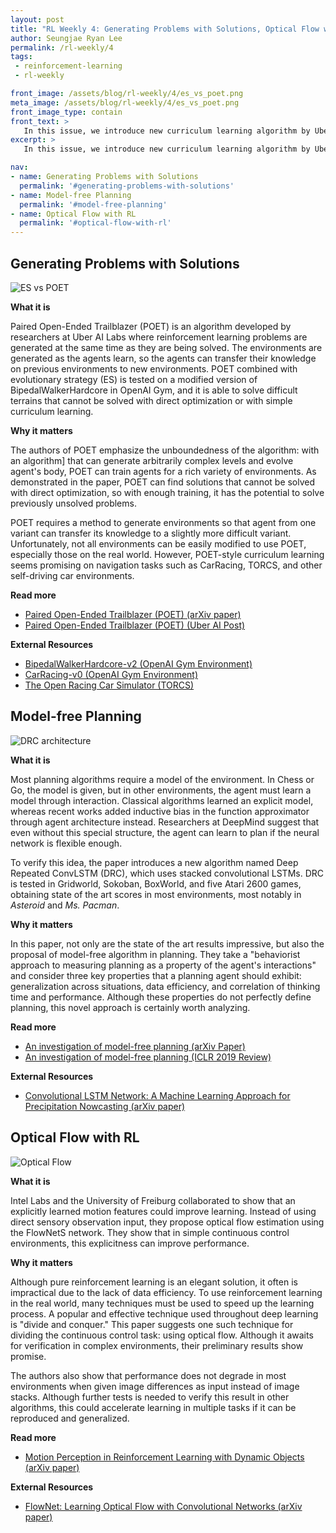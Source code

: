```yaml
---
layout: post
title: "RL Weekly 4: Generating Problems with Solutions, Optical Flow with RL, and Model-free Planning"
author: Seungjae Ryan Lee
permalink: /rl-weekly/4
tags:
 - reinforcement-learning
 - rl-weekly

front_image: /assets/blog/rl-weekly/4/es_vs_poet.png
meta_image: /assets/blog/rl-weekly/4/es_vs_poet.png
front_image_type: contain
front_text: >
   In this issue, we introduce new curriculum learning algorithm by Uber AI Labs, model-free planning algorithm by DeepMind, and optical-flow based control algorithm by Intel Labs and University of Freiburg.
excerpt: >
   In this issue, we introduce new curriculum learning algorithm by Uber AI Labs, model-free planning algorithm by DeepMind, and optical-flow based control algorithm by Intel Labs and University of Freiburg.

nav:
- name: Generating Problems with Solutions
  permalink: '#generating-problems-with-solutions'
- name: Model-free Planning
  permalink: '#model-free-planning'
- name: Optical Flow with RL
  permalink: '#optical-flow-with-rl'
---
```



## Generating Problems with Solutions

<div class="w60" style="margin: 10px auto;">
  <img src="{{ absolute_url }}/assets/blog/rl-weekly/4/es_vs_poet.png" alt="ES vs POET">
</div>

**What it is**

Paired Open-Ended Trailblazer (POET) is an algorithm developed by researchers at Uber AI Labs where reinforcement learning problems are generated at the same time as they are being solved. The environments are generated as the agents learn, so the agents can transfer their knowledge on previous environments to new environments. POET combined with evolutionary strategy (ES) is tested on a modified version of BipedalWalkerHardcore in OpenAI Gym, and it is able to solve difficult terrains that cannot be solved with direct optimization or with simple curriculum learning.

**Why it matters**

The authors of POET emphasize the unboundedness of the algorithm: with an algorithm] that can generate arbitrarily complex levels and evolve agent's body, POET can train agents for a rich variety of environments. As demonstrated in the paper, POET can find solutions that cannot be solved with direct optimization, so with enough training, it has the potential to solve previously unsolved problems.

POET requires a method to generate environments so that agent from one variant can transfer its knowledge to a slightly more difficult variant. Unfortunately, not all environments can be easily modified to use POET, especially those on the real world. However, POET-style curriculum learning seems  promising on navigation tasks such as CarRacing, TORCS, and other self-driving car environments.

**Read more**

- [Paired Open-Ended Trailblazer (POET) (arXiv paper)](https://arxiv.org/abs/1901.01753)
- [Paired Open-Ended Trailblazer (POET) (Uber AI Post)](https://eng.uber.com/poet-open-ended-deep-learning/)

**External Resources**

- [BipedalWalkerHardcore-v2 (OpenAI Gym Environment)](https://gym.openai.com/envs/BipedalWalkerHardcore-v2/)
- [CarRacing-v0 (OpenAI Gym Environment)](https://gym.openai.com/envs/CarRacing-v0/)
- [The Open Racing Car Simulator (TORCS)](http://torcs.sourceforge.net/)



## Model-free Planning

<div class="w80" style="margin: 10px auto;">
  <img src="{{ absolute_url }}/assets/blog/rl-weekly/4/drc.png" alt="DRC architecture">
</div>

**What it is**

Most planning algorithms require a model of the environment. In Chess or Go, the model is given, but in other environments, the agent must learn a model through interaction. Classical algorithms learned an explicit model, whereas recent works added inductive bias in the function approximator through agent architecture instead. Researchers at DeepMind suggest that even without this special structure, the agent can learn to plan if the neural network is flexible enough.

To verify this idea, the paper introduces a new algorithm named Deep Repeated ConvLSTM (DRC), which uses stacked convolutional LSTMs. DRC is tested in Gridworld, Sokoban, BoxWorld, and five Atari 2600 games, obtaining state of the art scores in most environments, most notably in *Asteroid* and *Ms. Pacman*.

**Why it matters**

In this paper, not only are the state of the art results impressive, but also the proposal of model-free algorithm in planning. They take a "behaviorist approach to measuring planning as a property of the agent's interactions" and consider three key properties that a planning agent should exhibit: generalization across situations, data efficiency, and correlation of thinking time and performance. Although these properties do not perfectly define planning, this novel approach is certainly worth analyzing.

**Read more**

- [An investigation of model-free planning (arXiv Paper)](https://arxiv.org/abs/1901.03559)
- [An investigation of model-free planning (ICLR 2019 Review)](https://openreview.net/forum?id=Hkxr1nCcFm)

**External Resources**

- [Convolutional LSTM Network: A Machine Learning Approach for Precipitation Nowcasting (arXiv paper)](https://arxiv.org/abs/1506.04214)





## Optical Flow with RL

<div class="w80" style="margin: 10px auto;">
  <img src="{{ absolute_url }}/assets/blog/rl-weekly/4/optical_flow.png" alt="Optical Flow">
</div>

**What it is**

Intel Labs and the University of Freiburg collaborated to show that an explicitly learned motion features could improve learning. Instead of using direct sensory observation input, they propose optical flow estimation using the FlowNetS network. They show that in simple continuous control environments, this explicitness can improve performance.

**Why it matters**

Although pure reinforcement learning is an elegant solution, it often is impractical due to the lack of data efficiency. To use reinforcement learning in the real world, many techniques must be used to speed up the learning process. A popular and effective technique used throughout deep learning is "divide and conquer." This paper suggests one such technique for dividing the continuous control task: using optical flow. Although it awaits for verification in complex environments, their preliminary results show  promise.

The authors also show that performance does not degrade in most environments when given image differences as input instead of image stacks. Although further tests is needed to verify this result in other algorithms, this could accelerate learning in multiple tasks if it can be reproduced and generalized.

**Read more**

- [Motion Perception in Reinforcement Learning with Dynamic Objects (arXiv paper)](https://arxiv.org/abs/1901.03162)

**External Resources**

- [FlowNet: Learning Optical Flow with Convolutional Networks (arXiv paper)](https://arxiv.org/abs/1504.06852)

